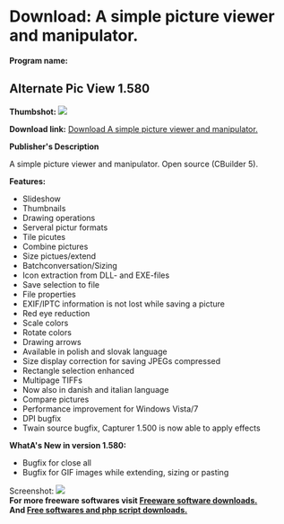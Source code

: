 # Download: A simple picture viewer and manipulator.

**Program name:**

## Alternate Pic View 1.580

  
**Thumbshot:** ![](http://www.freewarefiles.com/screenshot/altpicview1_md.jpg)   
  
**Download link:** [Download A simple picture viewer and manipulator.](http://freesoftwares.boysofts.com/Alternate-Pic-View_program_38033.html)  
  


**Publisher's Description**  
  


A simple picture viewer and manipulator. Open source (CBuilder 5). 

**Features:**

  * Slideshow 
  * Thumbnails 
  * Drawing operations 
  * Serveral pictur formats 
  * Tile picutes 
  * Combine pictures 
  * Size pictues/extend 
  * Batchconversation/Sizing 
  * Icon extraction from DLL- and EXE-files 
  * Save selection to file 
  * File properties 
  * EXIF/IPTC information is not lost while saving a picture 
  * Red eye reduction 
  * Scale colors 
  * Rotate colors 
  * Drawing arrows 
  * Available in polish and slovak language 
  * Size display correction for saving JPEGs compressed 
  * Rectangle selection enhanced 
  * Multipage TIFFs 
  * Now also in danish and italian language 
  * Compare pictures 
  * Performance improvement for Windows Vista/7 
  * DPI bugfix 
  * Twain source bugfix, Capturer 1.500 is now able to apply effects 

**WhatA's New in version 1.580:**

  * Bugfix for close all 
  * Bugfix for GIF images while extending, sizing or pasting 

  
  
Screenshot: ![](http://www.freewarefiles.com/screenshot/altpicview1.jpg)   
**For more freeware softwares visit [Freeware software downloads.](http://freesoftwares.boysofts.com/)**   
**And [Free softwares and php script downloads.](http://www.boysofts.com/)**
